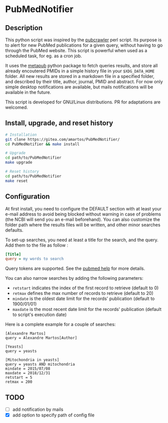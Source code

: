 # PubMedNotifier

## Description

This python script was inspired by the [pubcrawler](http://pubcrawler.gen.tcd.ie/)
perl script. Its purpose is to alert for new PubMed publications for a given query,
without having to go through the PubMed website. This script is powerful when
used as a scheduled task, for eg. as a cron job.

It uses the [metapub](https://pypi.org/project/metapub/) python package to fetch
queries results, and store all already encoutered PMIDs in a simple history file
in your `$XDG_DATA_HOME` folder. All new results are stored in a markdown file
in a specified folder, and described by their title, author, journal, PMID and
abstract. For now only simple desktop notifications are available, but mails
notifications will be available in the future.

This script is developed for GNU/Linux distributions. PR for adaptations are welcomed.

## Install, upgrade, and reset history

```sh
# Installation
git clone https://gitea.com/amartos/PubMedNotifier/
cd PubMedNotifier && make install
```

```sh
# Upgrade
cd path/to/PubMedNotifier
make upgrade
```

```sh
# Reset history
cd path/to/PubMedNotifier
make reset
```

## Configuration

At first install, you need to configure the DEFAULT section with at least your
e-mail address to avoid being blocked without warning in case of problems (the
NCBI will send you an e-mail beforehand). You can also customize the folder path
where the results files will be written, and other minor searches defaults.

To set-up searches, you need at least a title for the search, and the query. Add
them to the file as follow :

```ini
[Title]
query = my words to search
```

Query tokens are supported. See the [pubmed
help](https://www.ncbi.nlm.nih.gov/books/NBK3827/) for more details.

You can also narrow searches by adding the following parameters:

* `retstart` indicates the index of the first record to retrieve (default to 0)
* `retmax` defines the max number of records to retrieve (default to 20)
* `mindate` is the oldest date limit for the records' publication (default to
  1900/01/01)
* `maxdate` is the most recent date limit for the records' publication (default
  to script's execution date)

Here is a complete example for a couple of searches:

```
[Alexandre Martos]
query = Alexandre Martos[Author]

[Yeasts]
query = yeasts

[Mitochondria in yeasts]
query = yeasts AND mitochondria
mindate = 2015/07/08
maxdate = 2018/12/31
retstart = 5
retmax = 200
```

## TODO

- [ ] add notification by mails
- [x] add option to specify path of config file
